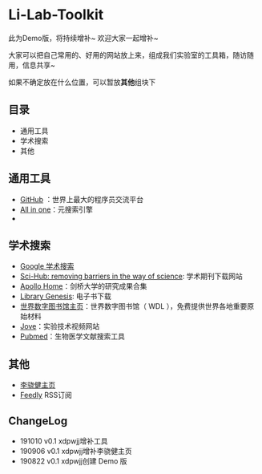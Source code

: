 # Li-Lab-Toolkit

此为Demo版，将持续增补~ 欢迎大家一起增补~

大家可以把自己常用的、好用的网站放上来，组成我们实验室的工具箱，随访随用，信息共享~

如果不确定放在什么位置，可以暂放**其他**组块下

## 目录

- 通用工具
- 学术搜索
- 其他

## 通用工具

- [GitHub](https://github.com/) ：世界上最大的程序员交流平台
- [All in one](https://all-io.net/)：元搜索引擎
- []()

## 学术搜索

- [Google 学术搜索](https://scholar.google.com/) 
- [Sci-Hub: removing barriers in the way of science](http://sci-hub.tw/): 学术期刊下载网站
- [Apollo Home](https://www.repository.cam.ac.uk/)：剑桥大学的研究成果合集
- [Library Genesis](http://gen.lib.rus.ec/): 电子书下载
- [世界数字图书馆主页](https://www.wdl.org/zh/)：世界数字图书馆（ WDL ），免费提供世界各地重要原始材料
- [Jove](https://www.jove.com/)：实验技术视频网站
- [Pubmed](https://www.ncbi.nlm.nih.gov/pubmed/)：生物医学文献搜索工具

## 其他

- [李骁健主页](http://bcbdi.siat.ac.cn/index.php/member/showMember/nid/13.shtml)
- [Feedly](https://feedly.com/) RSS订阅

## ChangeLog

- 191010 v0.1 xdpwjj增补工具
- 190906 v0.1 xdpwjj增补李骁健主页
- 190822 v0.1 xdpwjj创建 Demo 版
